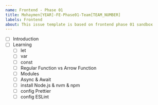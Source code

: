 ```yaml
---
name: Frontend - Phase 01
title: Mohaymen[YEAR]-FE-Phase01-Team[TEAM_NUMBER]
labels: Frontend
about: This issue template is based on frontend phase 01 sandbox
---
```


-   [ ] Introduction
-   [ ] Learning
    -   [ ]  let
    -   [ ]  var
    -   [ ]  const 
    -   [ ]  Regular Function vs Arrow Function
    -   [ ]  Modules
    -   [ ]  Async & Await
    -   [ ] install Node.js & nvm & npm
    -   [ ] config Prettier
    -   [ ] config ESLint